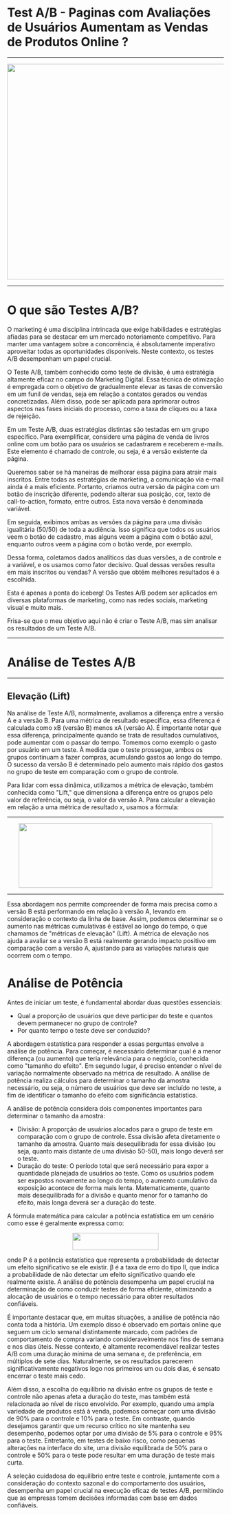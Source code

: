 # Test A/B - Paginas com Avaliações de Usuários Aumentam as Vendas de Produtos Online ? 
********************
<p align="center">
  <img width="900" height="500" src="https://github.com/EricPassosScience/Monte_Carlo_Simulation-Time_Series/assets/97414922/8db39508-4927-48eb-adc3-0d74c1326868">
</p>

**********************

# O que são Testes A/B? 
O marketing é uma disciplina intrincada que exige habilidades e estratégias afiadas para se destacar em um mercado notoriamente competitivo. Para manter uma vantagem sobre a concorrência, é absolutamente imperativo aproveitar todas as oportunidades disponíveis. Neste contexto, os testes A/B desempenham um papel crucial.

O Teste A/B, também conhecido como teste de divisão, é uma estratégia altamente eficaz no campo do Marketing Digital. Essa técnica de otimização é empregada com o objetivo de gradualmente elevar as taxas de conversão em um funil de vendas, seja em relação a contatos gerados ou vendas concretizadas. Além disso, pode ser aplicada para aprimorar outros aspectos nas fases iniciais do processo, como a taxa de cliques ou a taxa de rejeição.

Em um Teste A/B, duas estratégias distintas são testadas em um grupo específico. Para exemplificar, considere uma página de venda de livros online com um botão para os usuários se cadastrarem e receberem e-mails. Este elemento é chamado de controle, ou seja, é a versão existente da página.

Queremos saber se há maneiras de melhorar essa página para atrair mais inscritos. Entre todas as estratégias de marketing, a comunicação via e-mail ainda é a mais eficiente. Portanto, criamos outra versão da página com um botão de inscrição diferente, podendo alterar sua posição, cor, texto de call-to-action, formato, entre outros. Esta nova versão é denominada variável.

Em seguida, exibimos ambas as versões da página para uma divisão igualitária (50/50) de toda a audiência. Isso significa que todos os usuários veem o botão de cadastro, mas alguns veem a página com o botão azul, enquanto outros veem a página com o botão verde, por exemplo.

Dessa forma, coletamos dados analíticos das duas versões, a de controle e a variável, e os usamos como fator decisivo. Qual dessas versões resulta em mais inscritos ou vendas? A versão que obtém melhores resultados é a escolhida.

Esta é apenas a ponta do iceberg! Os Testes A/B podem ser aplicados em diversas plataformas de marketing, como nas redes sociais, marketing visual e muito mais.

Frisa-se que o meu objetivo aqui não é criar o Teste A/B, mas sim analisar os resultados de um Teste A/B.
*******************************

# Análise de Testes A/B
********************************

## Elevação (Lift)

Na análise de Teste A/B, normalmente, avaliamos a diferença entre a versão A e a versão B. Para uma métrica de resultado específica, essa diferença é calculada como xB (versão B) menos xA (versão A). É importante notar que essa diferença, principalmente quando se trata de resultados cumulativos, pode aumentar com o passar do tempo. Tomemos como exemplo o gasto por usuário em um teste. À medida que o teste prossegue, ambos os grupos continuam a fazer compras, acumulando gastos ao longo do tempo. O sucesso da versão B é determinado pelo aumento mais rápido dos gastos no grupo de teste em comparação com o grupo de controle.

Para lidar com essa dinâmica, utilizamos a métrica de elevação, também conhecida como "Lift," que dimensiona a diferença entre os grupos pelo valor de referência, ou seja, o valor da versão A. Para calcular a elevação em relação a uma métrica de resultado x, usamos a fórmula: 
***********************
<p align="center">
  <img width="450" height="150" src="https://github.com/EricPassosScience/Monte_Carlo_Simulation-Time_Series/assets/97414922/91338f64-0e8c-4f66-b1f5-bbdf8493c2b9">
</p>

************************
Essa abordagem nos permite compreender de forma mais precisa como a versão B está performando em relação à versão A, levando em consideração o contexto da linha de base. Assim, podemos determinar se o aumento nas métricas cumulativas é estável ao longo do tempo, o que chamamos de "métricas de elevação" (Lift). A métrica de elevação nos ajuda a avaliar se a versão B está realmente gerando impacto positivo em comparação com a versão A, ajustando para as variações naturais que ocorrem com o tempo.

# Análise de Potência
Antes de iniciar um teste, é fundamental abordar duas questões essenciais:
- Qual a proporção de usuários que deve participar do teste e quantos devem permanecer no grupo de controle?
- Por quanto tempo o teste deve ser conduzido?

A abordagem estatística para responder a essas perguntas envolve a análise de potência. Para começar, é necessário determinar qual é a menor diferença (ou aumento) que teria relevância para o negócio, conhecida como "tamanho do efeito". Em segundo lugar, é preciso entender o nível de variação normalmente observado na métrica de resultado. A análise de potência realiza cálculos para determinar o tamanho da amostra necessário, ou seja, o número de usuários que deve ser incluído no teste, a fim de identificar o tamanho do efeito com significância estatística.

A análise de potência considera dois componentes importantes para determinar o tamanho da amostra:
- Divisão: A proporção de usuários alocados para o grupo de teste em comparação com o grupo de controle. Essa divisão afeta diretamente o tamanho da amostra. Quanto mais desequilibrada for essa divisão (ou seja, quanto mais distante de uma divisão 50-50), mais longo deverá ser o teste.
- Duração do teste: O período total que será necessário para expor a quantidade planejada de usuários ao teste. Como os usuários podem ser expostos novamente ao longo do tempo, o aumento cumulativo da exposição acontece de forma mais lenta. Matematicamente, quanto mais desequilibrada for a divisão e quanto menor for o tamanho do efeito, mais longa deverá ser a duração do teste.

A fórmula matemática para calcular a potência estatística em um cenário como esse é geralmente expressa como:

<p align="center">
  <img width="200" height="40" src="https://github.com/EricPassosScience/Monte_Carlo_Simulation-Time_Series/assets/97414922/8dd493fd-5a42-4075-9937-2b999fc98247">
</p>

onde P é a potência estatística  que representa a probabilidade de detectar um efeito significativo se ele existir. β é a taxa de erro do tipo II, que indica a probabilidade de não detectar um efeito significativo quando ele realmente existe. A análise de potência desempenha um papel crucial na determinação de como conduzir testes de forma eficiente, otimizando a alocação de usuários e o tempo necessário para obter resultados confiáveis.

É importante destacar que, em muitas situações, a análise de potência não conta toda a história. Um exemplo disso é observado em portais online que seguem um ciclo semanal distintamente marcado, com padrões de comportamento de compra variando consideravelmente nos fins de semana e nos dias úteis. Nesse contexto, é altamente recomendável realizar testes A/B com uma duração mínima de uma semana e, de preferência, em múltiplos de sete dias. Naturalmente, se os resultados parecerem significativamente negativos logo nos primeiros um ou dois dias, é sensato encerrar o teste mais cedo.

Além disso, a escolha do equilíbrio na divisão entre os grupos de teste e controle não apenas afeta a duração do teste, mas também está relacionada ao nível de risco envolvido. Por exemplo, quando uma ampla variedade de produtos está à venda, podemos começar com uma divisão de 90% para o controle e 10% para o teste. Em contraste, quando desejamos garantir que um recurso crítico no site mantenha seu desempenho, podemos optar por uma divisão de 5% para o controle e 95% para o teste. Entretanto, em testes de baixo risco, como pequenas alterações na interface do site, uma divisão equilibrada de 50% para o controle e 50% para o teste pode resultar em uma duração de teste mais curta.

A seleção cuidadosa do equilíbrio entre teste e controle, juntamente com a consideração do contexto sazonal e do comportamento dos usuários, desempenha um papel crucial na execução eficaz de testes A/B, permitindo que as empresas tomem decisões informadas com base em dados confiáveis.











